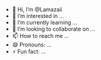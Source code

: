 - 👋 Hi, I’m @Lamazaii
- 👀 I’m interested in ...
- 🌱 I’m currently learning ...
- 💞️ I’m looking to collaborate on ...
- 📫 How to reach me ...
- 😄 Pronouns: ...
- ⚡ Fun fact: ...

<!---
Lamazaii/Lamazaii is a ✨ special ✨ repository because its `README.md` (this file) appears on your GitHub profile.
You can click the Preview link to take a look at your changes.
--->
